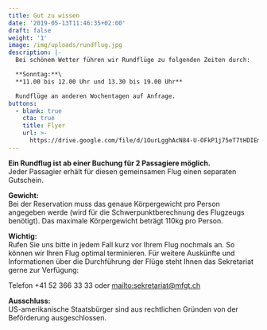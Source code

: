 ```yaml
---
title: Gut zu wissen
date: '2019-05-13T11:46:35+02:00'
draft: false
weight: '1'
image: /img/uploads/rundflug.jpg
description: |-
  Bei schönem Wetter führen wir Rundflüge zu folgenden Zeiten durch:

  **Sonntag:**\
  **11.00 bis 12.00 Uhr und 13.30 bis 19.00 Uhr**

  Rundflüge an anderen Wochentagen auf Anfrage.
buttons:
  - blank: true
    cta: true
    title: Flyer
    url: >-
      https://drive.google.com/file/d/1OurLgghAcN84-U-OFkP1j75eT7tHDIEm/view?usp=sharing
---
```

**Ein Rundflug ist ab einer Buchung für 2 Passagiere möglich.**\
Jeder Passagier erhält für diesen gemeinsamen Flug einen separaten Gutschein.

**Gewicht:**\
Bei der Reservation muss das genaue Körpergewicht pro Person angegeben werde (wird für die Schwerpunktberechnung des Flugzeugs benötigt). Das maximale Körpergewicht beträgt 110kg pro Person.

**Wichtig:**\
Rufen Sie uns bitte in jedem Fall kurz vor Ihrem Flug nochmals an. So können wir Ihren Flug optimal terminieren. Für weitere Auskünfte und Informationen über die Durchführung der Flüge steht Ihnen das Sekretariat gerne zur Verfügung:

Telefon +41 52 366 33 33 oder <mailto:sekretariat@mfgt.ch>

**Ausschluss:**\
US-amerikanische Staatsbürger sind aus rechtlichen Gründen von der Beförderung ausgeschlossen.
